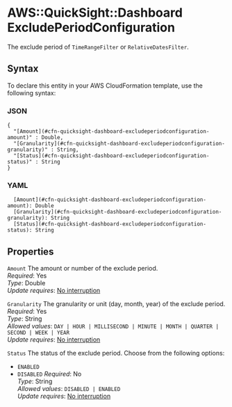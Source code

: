 # AWS::QuickSight::Dashboard ExcludePeriodConfiguration<a name="aws-properties-quicksight-dashboard-excludeperiodconfiguration"></a>

The exclude period of `TimeRangeFilter` or `RelativeDatesFilter`\.

## Syntax<a name="aws-properties-quicksight-dashboard-excludeperiodconfiguration-syntax"></a>

To declare this entity in your AWS CloudFormation template, use the following syntax:

### JSON<a name="aws-properties-quicksight-dashboard-excludeperiodconfiguration-syntax.json"></a>

```
{
  "[Amount](#cfn-quicksight-dashboard-excludeperiodconfiguration-amount)" : Double,
  "[Granularity](#cfn-quicksight-dashboard-excludeperiodconfiguration-granularity)" : String,
  "[Status](#cfn-quicksight-dashboard-excludeperiodconfiguration-status)" : String
}
```

### YAML<a name="aws-properties-quicksight-dashboard-excludeperiodconfiguration-syntax.yaml"></a>

```
  [Amount](#cfn-quicksight-dashboard-excludeperiodconfiguration-amount): Double
  [Granularity](#cfn-quicksight-dashboard-excludeperiodconfiguration-granularity): String
  [Status](#cfn-quicksight-dashboard-excludeperiodconfiguration-status): String
```

## Properties<a name="aws-properties-quicksight-dashboard-excludeperiodconfiguration-properties"></a>

`Amount` <a name="cfn-quicksight-dashboard-excludeperiodconfiguration-amount"></a>
The amount or number of the exclude period\.  
_Required_: Yes  
_Type_: Double  
_Update requires_: [No interruption](https://docs.aws.amazon.com/AWSCloudFormation/latest/UserGuide/using-cfn-updating-stacks-update-behaviors.html#update-no-interrupt)

`Granularity` <a name="cfn-quicksight-dashboard-excludeperiodconfiguration-granularity"></a>
The granularity or unit \(day, month, year\) of the exclude period\.  
_Required_: Yes  
_Type_: String  
_Allowed values_: `DAY | HOUR | MILLISECOND | MINUTE | MONTH | QUARTER | SECOND | WEEK | YEAR`  
_Update requires_: [No interruption](https://docs.aws.amazon.com/AWSCloudFormation/latest/UserGuide/using-cfn-updating-stacks-update-behaviors.html#update-no-interrupt)

`Status` <a name="cfn-quicksight-dashboard-excludeperiodconfiguration-status"></a>
The status of the exclude period\. Choose from the following options:

- `ENABLED`
- `DISABLED`
  _Required_: No  
  _Type_: String  
  _Allowed values_: `DISABLED | ENABLED`  
  _Update requires_: [No interruption](https://docs.aws.amazon.com/AWSCloudFormation/latest/UserGuide/using-cfn-updating-stacks-update-behaviors.html#update-no-interrupt)
